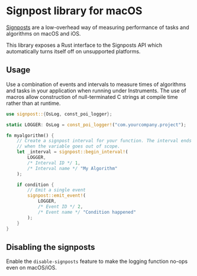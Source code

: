 # Signpost library for macOS

[Signposts](https://developer.apple.com/documentation/os/logging/recording_performance_data)
are a low-overhead way of measuring performance of tasks and algorithms on macOS
and iOS.

This library exposes a Rust interface to the Signposts API which automatically
turns itself off on unsupported platforms.

## Usage

Use a combination of events and intervals to measure times of algorithms and
tasks in your application when running under Instruments. The use of macros
allow construction of null-terminated C strings at compile time rather than at
runtime.

```rust
use signpost::{OsLog, const_poi_logger};

static LOGGER: OsLog = const_poi_logger!("com.yourcompany.project");

fn myalgorithm() {
    // Create a signpost interval for your function. The interval ends
    // when the variable goes out of scope.
    let _interval = signpost::begin_interval!(
        LOGGER,
        /* Interval ID */ 1,
        /* Interval name */ "My Algorithm"
    );

    if condition {
        // Emit a single event
        signpost::emit_event!(
            LOGGER,
            /* Event ID */ 2,
            /* Event name */ "Condition happened"
        );
    }
}
```

## Disabling the signposts

Enable the `disable-signposts` feature to make the logging function no-ops even
on macOS/iOS.
